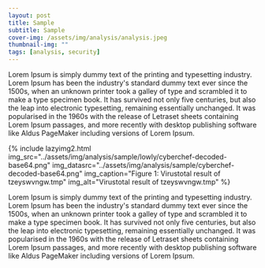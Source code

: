 ```yaml
---
layout: post
title: Sample
subtitle: Sample
cover-img: /assets/img/analysis/analysis.jpeg
thumbnail-img: ""
tags: [analysis, security]
---
```

Lorem Ipsum is simply dummy text of the printing and typesetting industry. Lorem Ipsum has been the industry's standard dummy text ever since the 1500s, when an unknown printer took a galley of type and scrambled it to make a type specimen book. It has survived not only five centuries, but also the leap into electronic typesetting, remaining essentially unchanged. It was popularised in the 1960s with the release of Letraset sheets containing Lorem Ipsum passages, and more recently with desktop publishing software like Aldus PageMaker including versions of Lorem Ipsum.

{% include lazyimg2.html img_src="../assets/img/analysis/sample/lowly/cyberchef-decoded-base64.png" img_datasrc="../assets/img/analysis/sample/cyberchef-decoded-base64.png" img_caption="Figure 1: Virustotal result of tzeyswvngw.tmp" img_alt="Virustotal result of tzeyswvngw.tmp" %}

Lorem Ipsum is simply dummy text of the printing and typesetting industry. Lorem Ipsum has been the industry's standard dummy text ever since the 1500s, when an unknown printer took a galley of type and scrambled it to make a type specimen book. It has survived not only five centuries, but also the leap into electronic typesetting, remaining essentially unchanged. It was popularised in the 1960s with the release of Letraset sheets containing Lorem Ipsum passages, and more recently with desktop publishing software like Aldus PageMaker including versions of Lorem Ipsum.
